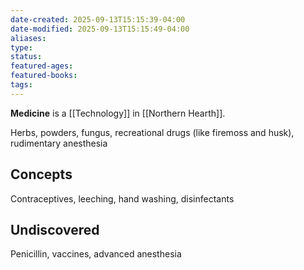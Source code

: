 ```yaml
---
date-created: 2025-09-13T15:15:39-04:00
date-modified: 2025-09-13T15:15:49-04:00
aliases: 
type: 
status: 
featured-ages: 
featured-books: 
tags:
---
```

**Medicine** is a [[Technology]] in [[Northern Hearth]].

Herbs, powders, fungus, recreational drugs (like firemoss and husk), rudimentary anesthesia
## Concepts
Contraceptives, leeching, hand washing, disinfectants
## Undiscovered
Penicillin, vaccines, advanced anesthesia